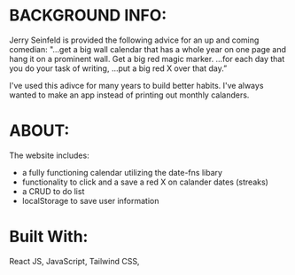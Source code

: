 # BACKGROUND INFO:

Jerry Seinfeld is provided the following advice for an up and coming comedian: 
"…get a big wall calendar that has a whole year on one page and hang it on a prominent wall.
Get a big red magic marker. …for each day that you do your task of writing, …put a big red X over that day.”

I've used this adivce for many years to build better habits. I've always wanted to make an app instead of printing out monthly calanders. 

# ABOUT:
The website includes:
- a fully functioning calendar utilizing the date-fns libary
- functionality to click and a save a red X on calander dates (streaks)
- a CRUD to do list
- localStorage to save user information 


# Built With:
React JS,
JavaScript,
Tailwind CSS,


